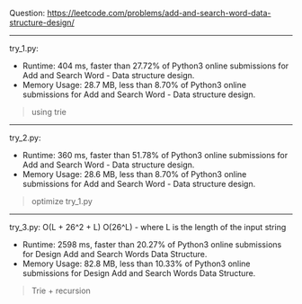 Question: https://leetcode.com/problems/add-and-search-word-data-structure-design/

---

try_1.py:
* Runtime: 404 ms, faster than 27.72% of Python3 online submissions for Add and Search Word - Data structure design.
* Memory Usage: 28.7 MB, less than 8.70% of Python3 online submissions for Add and Search Word - Data structure design.

> using trie

---

try_2.py:
* Runtime: 360 ms, faster than 51.78% of Python3 online submissions for Add and Search Word - Data structure design.
* Memory Usage: 28.6 MB, less than 8.70% of Python3 online submissions for Add and Search Word - Data structure design.

> optimize try_1.py

---

try_3.py: O(L + 26^2 + L) O(26^L) - where L is the length of the input string

* Runtime: 2598 ms, faster than 20.27% of Python3 online submissions for Design Add and Search Words Data Structure.
* Memory Usage: 82.8 MB, less than 10.33% of Python3 online submissions for Design Add and Search Words Data Structure. 

> Trie + recursion
